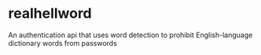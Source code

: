 # realhellword
An authentication api that uses word detection to prohibit English-language dictionary words from passwords
